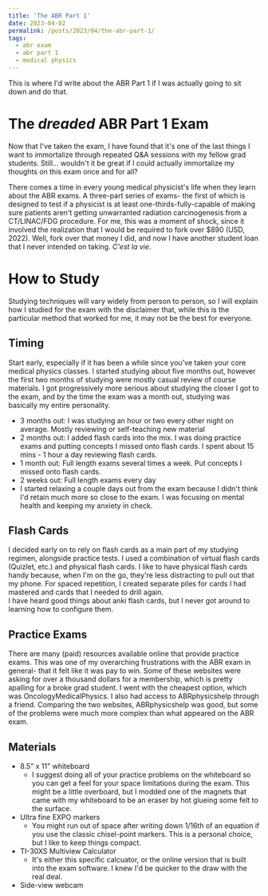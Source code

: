 ```yaml
---
title: 'The ABR Part 1'
date: 2023-04-02
permalink: /posts/2023/04/the-abr-part-1/
tags:
  - abr exam
  - abr part 1
  - medical physics
---
```


This is where I'd write about the ABR Part 1 if I was actually going to sit down and do that. 

The *dreaded* ABR Part 1 Exam
======
Now that I've taken the exam, I have found that it's one of the last things I want to immortalize through repeated Q&A sessions with my fellow grad students. Still... wouldn't it be great if I could actually immortalize my thoughts on this exam once and for all?

There comes a time in every young medical physicist's life when they learn about the ABR exams. A three-part series of exams- the first of which is designed to test if a physicist is at least one-thirds-fully-capable of making sure patients aren't getting unwarranted radiation carcinogenesis from a CT/LINAC/FDG procedure. For me, this was a moment of shock, since it involved the realization that I would be required to fork over $890 (USD, 2022). Well, fork over that money I did, and now I have another student loan that I never intended on taking. *C'est la vie*.

How to Study
=====

Studying techniques will vary widely from person to person, so I will explain how I studied for the exam with the disclaimer that, while this is the particular method that worked for me, it may not be the best for everyone. 

## Timing
Start early, especially if it has been a while since you've taken your core medical physics classes. I started studying about five months out, however the first two months of studying were mostly casual review of course materials. I got progressively more serious about studying the closer I got to the exam, and by the time the exam was a month out, studying was basically my entire personality.  
* 3 months out: I was studying an hour or two every other night on average. Mostly reviewing or self-teaching new material
* 2 months out: I added flash cards into the mix. I was doing practice exams and putting concepts I missed onto flash cards. I spent about 15 mins - 1 hour a day reviewing flash cards. 
* 1 month out: Full length exams several times a week. Put concepts I missed onto flash cards. 
* 2 weeks out: Full length exams every day
* I started relaxing a couple days out from the exam because I didn't think I'd retain much more so close to the exam. I was focusing on mental health and keeping my anxiety in check. 

## Flash Cards
I decided early on to rely on flash cards as a main part of my studying regimen, alongside practice tests. I used a combination of virtual flash cards (Quizlet, etc.) and physical flash cards. I like to have physical flash cards handy because, when I'm on the go, they're less distracting to pull out that my phone. For spaced repetition, I created separate piles for cards I had mastered and cards that I needed to drill again.  
I have heard good things about anki flash cards, but I never got around to learning how to configure them. 

## Practice Exams
There are many (paid) resources available online that provide practice exams. This was one of my overarching frustrations with the ABR exam in general- that it felt like it was pay to win. Some of these websites were asking for over a thousand dollars for a membership, which is pretty apalling for a broke grad student. I went with the cheapest option, which was OncologyMedicalPhysics. I also had access to ABRphysicshelp through a friend. Comparing the two websites, ABRphysicshelp was good, but some of the problems were much more complex than what appeared on the ABR exam. 

## Materials
* 8.5" x 11" whiteboard
  * I suggest doing all of your practice problems on the whiteboard so you can get a feel for your space limitations during the exam. This might be a little overboard, but I modded one of the magnets that came with my whiteboard to be an eraser by hot glueing some felt to the surface. 
* Ultra fine EXPO markers
  * You might run out of space after writing down 1/16th of an equation if you use the classic chisel-point markers. This is a personal choice, but I like to keep things compact. 
* TI-30XS Multiview Calculator
  * It's either this specific calcuator, or the online version that is built into the exam software. I knew I'd be quicker to the draw with the real deal. 
* Side-view webcam